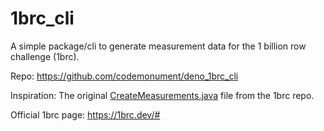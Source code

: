 # 1brc_cli

A simple package/cli to generate measurement data for the 1 billion row challenge (1brc).

Repo: https://github.com/codemonument/deno_1brc_cli

Inspiration: The original [CreateMeasurements.java](https://github.com/gunnarmorling/1brc/blob/main/src/main/java/dev/morling/onebrc/CreateMeasurements.java#L28) file from the 1brc repo.

Official 1brc page: https://1brc.dev/#
